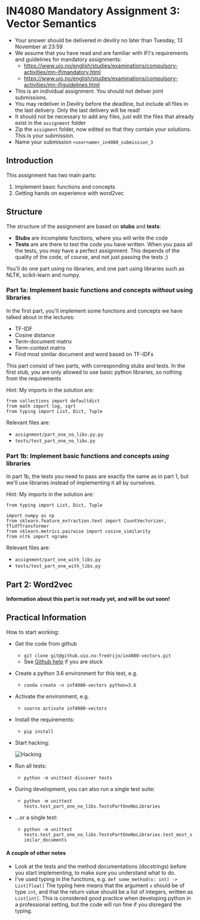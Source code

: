 # IN4080 Mandatory Assignment 3: Vector Semantics

- Your answer should be delivered in devilry no later than Tuesday, 13 November at 23:59
- We assume that you have read and are familiar with IFI's requirements and guidelines for
mandatory assignments:
    - https://www.uio.no/english/studies/examinations/compulsory-activities/mn-ifimandatory.html
    - https://www.uio.no/english/studies/examinations/compulsory-activities/mn-ifiguidelines.html
- This is an individual assignment. You should not deliver joint submissions.
- You may redeliver in Devilry before the deadline, but include all files in the last delivery.
Only the last delivery will be read!
- It should not be necessary to add any files, just edit the files that already exist in the `assignment` folder
- Zip the `assigment` folder, now edited so that they contain your solutions. This is your submission. 
- Name your submission `<username>_in4080_submission_3`

## Introduction
This assignment has two main parts:
1. Implement basic functions and concepts
2. Getting hands on experience with word2vec

## Structure
The structure of the assignment are based on **stubs** and **tests**:
- **Stubs** are incomplete functions, where you will write the code
- **Tests** are are there to test the code you have written. When you pass all the tests, you _may_ have a perfect assignment.
  This depends of the quality of the code, of course, and not just passing the tests ;)

You'll do one part using no libraries, and one part using libraries such
as NLTK, scikit-learn and numpy.

### Part 1a: Implement basic functions and concepts _without_ using libraries
    
In the first part, you'll implement some functions and concepts we have talked about in the lectures:
- TF-IDF
- Cosine distance
- Term-document matrix
- Term-context matrix
- Find most similar document and word based on TF-IDFs

This part consist of two parts, with corresponding stubs and tests.
In the first stub, you are only allowed to use basic python libraries, 
so nothing from the requirements

Hint: My imports in the solution are:

```
from collections import defaultdict
from math import log, sqrt
from typing import List, Dict, Tuple
``` 

Relevant files are:
- `assignment/part_one_no_libs.py.py`
- `tests/test_part_one_no_libs.py`

### Part 1b: Implement basic functions and concepts _using_ libraries

In part 1b, the tests you need to pass are exactly the same as in part 1, but we'll use
libraries instead of implementing it all by ourselves.

Hint: My imports in the solution are:
```
from typing import List, Dict, Tuple

import numpy as np
from sklearn.feature_extraction.text import CountVectorizer, TfidfTransformer
from sklearn.metrics.pairwise import cosine_similarity
from nltk import ngrams
``` 

Relevant files are:
- `assignment/part_one_with_libs.py`
- `tests/test_part_one_with_libs.py`

## Part 2: Word2vec

**Information about this part is not ready yet, and will be out soon!** 

## Practical Information
How to start working:
- Get the code from github
    - `git clone git@github.uio.no:fredrijo/in4080-vectors.git`
    - See [Github help](https://help.github.com/articles/cloning-a-repository/) if you are stuck
- Create a python 3.6 environment for this test, e.g.
    - `conda create -n inf4080-vectors python=3.6`
- Activate the environment, e.g.
    - `source activate inf4080-vectors`
- Install the requirements:
    - `pip install `
- Start hacking:

    ![Hacking](https://media.giphy.com/media/LQYJ3DVpfB3va/giphy.gif)
- Run all tests:
    - `python -m unittest discover tests`
- During development, you can also run a single test suite:
    - `python -m unittest tests.test_part_one_no_libs.TestsPartOneNoLibraries`
- ...or a single test:
    - `python -m unittest tests.test_part_one_no_libs.TestsPartOneNoLibraries.test_most_similar_documents`

#### A couple of other notes
* Look at the tests and the method documentations (docstrings) before you start implementing,
to make sure you understand what to do.
* I've used typing in the functions, e.g. `def some_method(x: int) -> List[float]`
The typing here means that the argument `x` should be of type `int`, 
and that the return value should be a list of integers, written as `List[int]`.
This is considered good practice when developing python in a professional setting, 
but the code will run fine if you disregard the typing.

